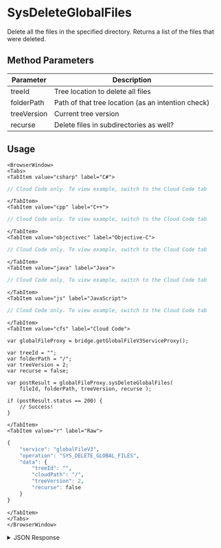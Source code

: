 # SysDeleteGlobalFiles

Delete all the files in the specified directory. Returns a list of the files that were deleted.

<PartialServop service_name="globalFileV3" operation_name="SYS_DELETE_GLOBAL_FILES" />

## Method Parameters
Parameter | Description
--------- | -----------
treeId | Tree location to delete all files
folderPath | Path of that tree location (as an intention check)
treeVersion | Current tree version
recurse | Delete files in subdirectories as well?

## Usage

```mdx-code-block
<BrowserWindow>
<Tabs>
<TabItem value="csharp" label="C#">
```

```csharp
// Cloud Code only. To view example, switch to the Cloud Code tab
```

```mdx-code-block
</TabItem>
<TabItem value="cpp" label="C++">
```

```cpp
// Cloud Code only. To view example, switch to the Cloud Code tab
```

```mdx-code-block
</TabItem>
<TabItem value="objectivec" label="Objective-C">
```

```objectivec
// Cloud Code only. To view example, switch to the Cloud Code tab
```

```mdx-code-block
</TabItem>
<TabItem value="java" label="Java">
```

```java
// Cloud Code only. To view example, switch to the Cloud Code tab
```

```mdx-code-block
</TabItem>
<TabItem value="js" label="JavaScript">
```

```javascript
// Cloud Code only. To view example, switch to the Cloud Code tab
```

```mdx-code-block
</TabItem>
<TabItem value="cfs" label="Cloud Code">
```

```cfscript
var globalFileProxy = bridge.getGlobalFileV3ServiceProxy();

var treeId = "";
var folderPath = "/";
var treeVersion = 2;
var recurse = false;

var postResult = globalFileProxy.sysDeleteGlobalFiles(
    fileId, folderPath, treeVersion, recurse );

if (postResult.status == 200) {
    // Success!
}
```

```mdx-code-block
</TabItem>
<TabItem value="r" label="Raw">
```

```r
{
	"service": "globalFileV3",
	"operation": "SYS_DELETE_GLOBAL_FILES",
	"data": {
        "treeId": "",
        "cloudPath": "/",
        "treeVersion": 2,
        "recurse": false
	}
}
```

```mdx-code-block
</TabItem>
</Tabs>
</BrowserWindow>
```

<details>
<summary>JSON Response</summary>

```json
{
    "status": 200,
    "data": {
        "deletedFiles": [
            {
                "treeId": "",
                "fileName": "testFile3.txt",
                "version": 1,
                "fileId": "34abacc5-c048-4bcc-a3ce-8eb751a718a6"
            },
            {
                "treeId": "",
                "fileName": "testFile2.txt",
                "version": 1,
                "fileId": "d77122cc-f87b-4f98-801f-e49568d7061f"
            },
            {
                "treeId": "",
                "fileName": "testFile1.txt",
                "version": 1,
                "fileId": "ed126aaa-27de-48c7-b650-18e7af52ccb9"
            }
        ]
    }
}
```
</details>


